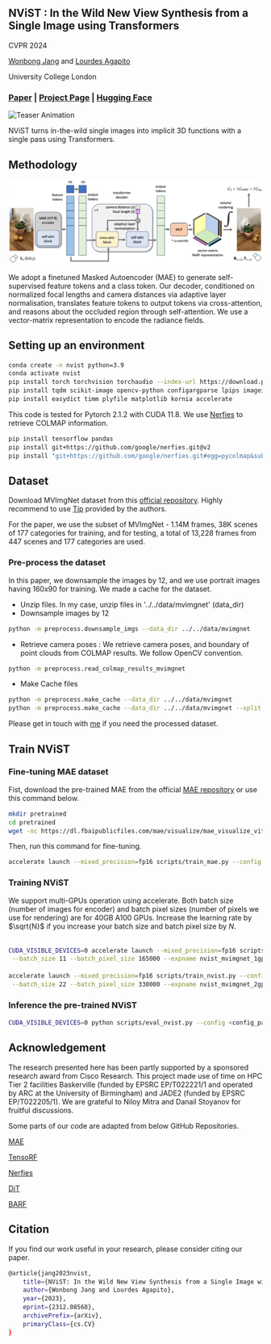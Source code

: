 
## NViST : In the Wild New View Synthesis from a Single Image using Transformers

CVPR 2024

[Wonbong Jang](https://wbjang.github.io/) and [Lourdes Agapito](https://scholar.google.com/citations?view_op=list_works&hl=en&hl=en&user=IRMX4-4AAAAJ&sortby=pubdate)

University College London

### [Paper](https://arxiv.org/abs/2312.08568) | [Project Page](https://wbjang.github.io/nvist_webpage) | [Hugging Face](https://huggingface.co/papers/2312.08568)

![Teaser Animation](media/teaser_nvist.gif)

NViST turns in-the-wild single images into implicit 3D functions with a single pass using Transformers.

## Methodology

![Methodology](media/methodology.png)

We adopt a finetuned Masked Autoencoder (MAE) to generate self-supervised feature tokens and a class token. 
Our decoder, conditioned on normalized focal lengths and camera distances via adaptive layer normalisation, 
translates feature tokens to output tokens via cross-attention, and reasons about the occluded region through self-attention.
We use a vector-matrix representation to encode the radiance fields. 

## Setting up an environment

```sh 
conda create -n nvist python=3.9
conda activate nvist
pip install torch torchvision torchaudio --index-url https://download.pytorch.org/whl/cu118
pip install tqdm scikit-image opencv-python configargparse lpips imageio-ffmpeg lpips tensorboard torch_efficient_distloss
pip install easydict timm plyfile matplotlib kornia accelerate
```

This code is tested for Pytorch 2.1.2 with CUDA 11.8.
We use [Nerfies](https://github.com/google/nerfies) to retrieve COLMAP information.

```sh
pip install tensorflow pandas
pip install git+https://github.com/google/nerfies.git@v2
pip install "git+https://github.com/google/nerfies.git#egg=pycolmap&subdirectory=third_party/pycolmap"
```


## Dataset

Download MVImgNet dataset from this [official repository](https://github.com/GAP-LAB-CUHK-SZ/MVImgNet).
Highly recommend to use [Tip](https://docs.google.com/document/d/1krVb4B3rZw-0FaBBPS7c3SJKfqq5AVYTs2HN2LnlBPQ/edit#heading=h.2ukfzxh5c9pq) provided by the authors.

For the paper, we use the subset of MVImgNet - 1.14M frames, 38K scenes of 177 categories for training, and for testing, a total of 13,228 frames from 447 scenes and 177 categories are used. 


### Pre-process the dataset

In this paper, we downsample the images by 12, and we use portrait images having 160x90 for training. 
We made a cache for the dataset. 

* Unzip files. In my case, unzip files in '../../data/mvimgnet' (data_dir)
* Downsample images by 12 

```sh
python -m preprocess.downsample_imgs --data_dir ../../data/mvimgnet 
```

* Retrieve camera poses : We retrieve camera poses, and boundary of point clouds from COLMAP results. We follow OpenCV convention.

```sh
python -m preprocess.read_colmap_results_mvimgnet
```

* Make Cache files 

```sh
python -m preprocess.make_cache --data_dir ../../data/mvimgnet
python -m preprocess.make_cache --data_dir ../../data/mvimgnet --split test
```

Please get in touch with [me](mailto:won.jang1108@gmail.com) if you need the processed dataset.

## Train NViST

### Fine-tuning MAE dataset

Fist, download the pre-trained MAE from the official [MAE repository](https://github.com/facebookresearch/mae) or use this command below.

```sh
mkdir pretrained
cd pretrained
wget -nc https://dl.fbaipublicfiles.com/mae/visualize/mae_visualize_vit_base.pth
```

Then, run this command for fine-tuning.

```sh
accelerate launch --mixed_precision=fp16 scripts/train_mae.py --config configs/mvimgnet_mae.txt --apply_minus_one_to_one_norm False --expname mae_mvimgnet_imgnet
```

### Training NViST

We support multi-GPUs operation using accelerate. Both batch size (number of images for encoder) and batch pixel sizes (number of pixels we use for rendering) are for 40GB A100 GPUs. Increase the learning rate by $\sqrt{N}$ if you increase your batch size and batch pixel size by $N$.

```sh

CUDA_VISIBLE_DEVICES=0 accelerate launch --mixed_precision=fp16 scripts/train_nvist.py --config configs/mvimgnet_nvist.txt\
 --batch_size 11 --batch_pixel_size 165000 --expname nvist_mvimgnet_1gpu

accelerate launch --mixed_precision=fp16 scripts/train_nvist.py --config configs/mvimgnet_nvist.txt\
 --batch_size 22 --batch_pixel_size 330000 --expname nvist_mvimgnet_2gpus --lr_encoder_init 0.00006 --lr_decoder_init 0.0003 --lr_renderer_init 0.0003

```


### Inference the pre-trained NViST

```sh
CUDA_VISIBLE_DEVICES=0 python scripts/eval_nvist.py --config <config_path> --ckpt_dir <ckpt_path>
```



## Acknowledgement

The research presented here has been partly supported by a sponsored research award from Cisco Research. This project made use of time on HPC Tier 2 facilities Baskerville (funded by EPSRC EP/T022221/1 and operated by ARC at the University of Birmingham) and JADE2 (funded by EPSRC EP/T022205/1). We are grateful to Niloy Mitra and Danail Stoyanov for fruitful discussions.


Some parts of our code are adapted from below GitHub Repositories.

[MAE](https://github.com/facebookresearch/mae)

[TensoRF](https://github.com/apchenstu/TensoRF)

[Nerfies](https://github.com/google/nerfies)

[DiT](https://github.com/facebookresearch/DiT) 

[BARF](https://github.com/chenhsuanlin/bundle-adjusting-NeRF)

## Citation

If you find our work useful in your research, please consider citing our paper.

```sh
@article{jang2023nvist,
    title={NViST: In the Wild New View Synthesis from a Single Image with Transformers}, 
    author={Wonbong Jang and Lourdes Agapito},
    year={2023},
    eprint={2312.08568},
    archivePrefix={arXiv},
    primaryClass={cs.CV}
}
```
